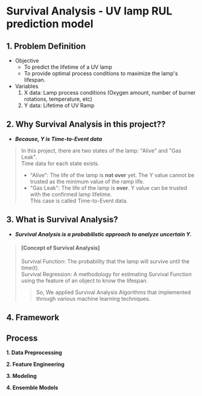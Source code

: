 # Survival Analysis - UV lamp RUL prediction model


## 1. Problem Definition
- Objective
  - To predict the lifetime of a UV lamp    
  - To provide optimal process conditions to maximize the lamp's lifespan.      
- Variables    
  1) X data: Lamp process conditions (Oxygen amount, number of burner rotations, temperature, etc)    
  2) Y data: Lifetime of UV Ramp    



## 2. Why Survival Analysis in this project??         
- **_Because, Y is Time-to-Event data_**
> In this project, there are two states of the lamp: "Alive" and "Gas Leak".     
> Time data for each state exists.        
>  - "Alive": The life of the lamp is **not over** yet. The Y value cannot be trusted as the minimum value of the ramp life.    
>  - "Gas Leak": The life of the lamp is **over**. Y value can be trusted with the confirmed lamp lifetime.    
>  This case is called Time-to-Event data.    



## 3. What is Survival Analysis?
- **_Survival Analysis is a probabilistic approach to analyze uncertain Y._**
> #### [Concept of Survival Analysis]      
> Survival Function: The probability that the lamp will survive until the time(t).    
> Survival Regression: A methodology for estimating Survival Function using the feature of an object to know the lifespan.     
>> So, We applied Survival Analysis Algorithms that implemented through various machine learning techniques. 



## 4. Framework     



## **Process**     
**1. Data Preprocessing**     


**2. Feature Engineering**     



**3. Modeling**     


**4. Ensemble Models**     






